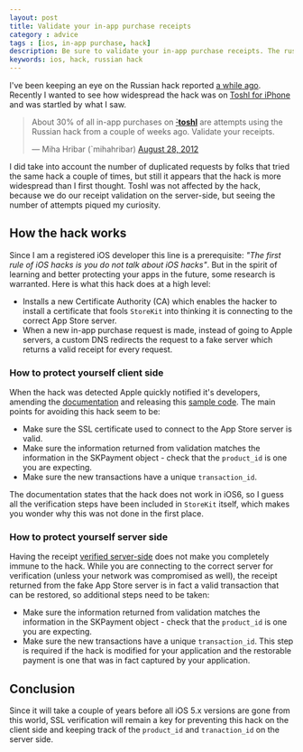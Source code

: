 ```yaml
---
layout: post
title: Validate your in-app purchase receipts
category : advice
tags : [ios, in-app purchase, hack]
description: Be sure to validate your in-app purchase receipts. The russian in-app purchase hack seems to be more widespread than thought.
keywords: ios, hack, russian hack
---
```


I've been keeping an eye on the Russian hack reported [a while ago](http://apple.slashdot.org/story/12/07/13/1550255/russian-hacker-sidesteps-apple-ios-in-app-purchases). Recently I wanted to see how widespread the hack was on [Toshl for iPhone](https://toshl.com/iphone/expense-tracker-app/) and was startled by what I saw.

<blockquote class="twitter-tweet"><p>About 30% of all in-app purchases on <a href="https://twitter.com/toshl"><s>`</s><b>toshl</b></a> are attempts using the Russian hack from a couple of weeks ago. Validate your receipts.</p>&mdash; Miha Hribar (`mihahribar) <a href="https://twitter.com/mihahribar/status/240365318927695872" data-datetime="2012-08-28T08:28:52+00:00">August 28, 2012</a></blockquote>
<script src="//platform.twitter.com/widgets.js" charset="utf-8"></script>

I did take into account the number of duplicated requests by folks that tried the same hack a couple of times, but still it appears that the hack is more widespread than I first thought. Toshl was not affected by the hack, because we do our receipt validation on the server-side, but seeing the number of attempts piqued my curiosity.

## How the hack works

Since I am a registered iOS developer this line is a prerequisite: _"The first rule of iOS hacks is you do not talk about iOS hacks"_. But in the spirit of learning and better protecting your apps in the future, some research is warranted. Here is what this hack does at a high level:

* Installs a new Certificate Authority (CA) which enables the hacker to install a certificate that fools `StoreKit` into thinking it is connecting to the correct App Store server.
* When a new in-app purchase request is made, instead of going to Apple servers, a custom DNS redirects the request to a fake server which returns a valid receipt for every request.

### How to protect yourself client side

When the hack was detected Apple quickly notified it's developers, amending the [documentation](http://developer.apple.com/library/ios/#releasenotes/StoreKit/IAP_ReceiptValidation/_index.html#//apple_ref/doc/uid/TP40012484) and releasing this [sample code](http://developer.apple.com/library/ios/releasenotes/StoreKit/IAP_ReceiptValidation/VerificationController.zip). The main points for avoiding this hack seem to be:

* Make sure the SSL certificate used to connect to the App Store server is valid.
* Make sure the information returned from validation matches the information in the SKPayment object - check that the `product_id` is one you are expecting.
* Make sure the new transactions have a unique `transaction_id`.

The documentation states that the hack does not work in iOS6, so I guess all the verification steps have been included in `StoreKit` itself, which makes you wonder why this was not done in the first place.

### How to protect yourself server side

Having the receipt [verified server-side](https://developer.apple.com/library/mac/#documentation/NetworkingInternet/Conceptual/StoreKitGuide/VerifyingStoreReceipts/VerifyingStoreReceipts.html#//apple_ref/doc/uid/TP40008267-CH104-SW1) does not make you completely immune to the hack. While you are connecting to the correct server for verification (unless your network was compromised as well), the receipt returned from the fake App Store server is in fact a valid transaction that can be restored, so additional steps need to be taken:

* Make sure the information returned from validation matches the information in the SKPayment object - check that the `product_id` is one you are expecting.
* Make sure the new transactions have a unique `transaction_id`. This step is required if the hack is modified for your application and the restorable payment is one that was in fact captured by your application.

## Conclusion

Since it will take a couple of years before all iOS 5.x versions are gone from this world, SSL verification will remain a key for preventing this hack on the client side and keeping track of the `product_id` and `tranaction_id` on the server side.